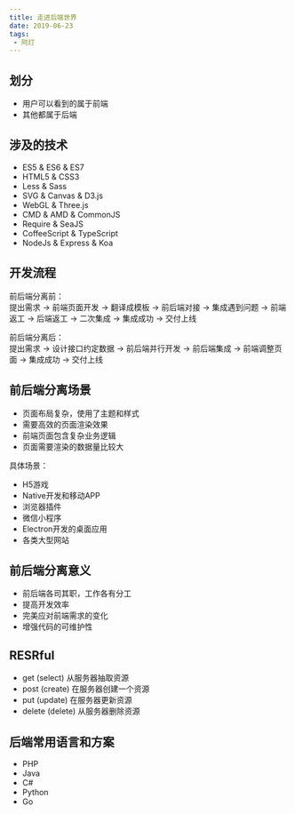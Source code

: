 ```yaml
---
title: 走进后端世界
date: 2019-06-23
tags: 
 - 阿灯
---
```


## 划分
+ 用户可以看到的属于前端
+ 其他都属于后端

## 涉及的技术
+ ES5 & ES6 & ES7
+ HTML5 & CSS3
+ Less & Sass
+ SVG & Canvas & D3.js
+ WebGL & Three.js
+ CMD & AMD & CommonJS
+ Require & SeaJS
+ CoffeeScript & TypeScript
+ NodeJs & Express & Koa

## 开发流程
前后端分离前：  
提出需求 -> 前端页面开发 -> 翻译成模板 -> 前后端对接 -> 集成遇到问题 -> 前端返工 -> 后端返工 -> 二次集成 -> 集成成功 -> 交付上线

前后端分离后：  
提出需求 -> 设计接口约定数据 -> 前后端并行开发 -> 前后端集成 -> 前端调整页面 -> 集成成功 -> 交付上线

## 前后端分离场景
+ 页面布局复杂，使用了主题和样式
+ 需要高效的页面渲染效果
+ 前端页面包含复杂业务逻辑
+ 页面需要渲染的数据量比较大

具体场景：
+ H5游戏
+ Native开发和移动APP
+ 浏览器插件
+ 微信小程序
+ Electron开发的桌面应用
+ 各类大型网站

## 前后端分离意义
+ 前后端各司其职，工作各有分工
+ 提高开发效率
+ 完美应对前端需求的变化
+ 增强代码的可维护性

## RESRful
+ get (select) 从服务器抽取资源
+ post (create) 在服务器创建一个资源
+ put (update) 在服务器更新资源
+ delete (delete) 从服务器删除资源

## 后端常用语言和方案
+ PHP
+ Java
+ C#
+ Python
+ Go